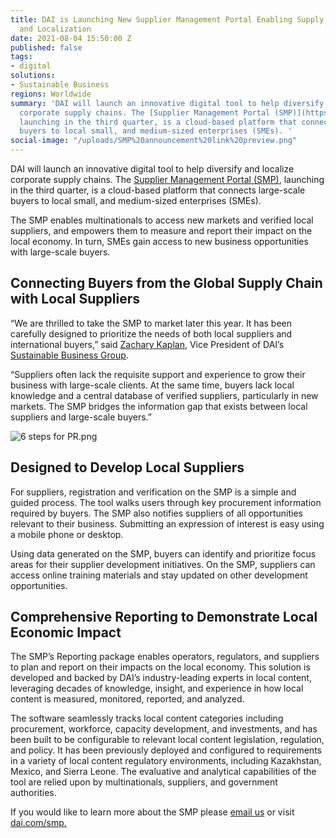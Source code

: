 ```yaml
---
title: DAI is Launching New Supplier Management Portal Enabling Supply Chain Diversification
  and Localization
date: 2021-08-04 15:50:00 Z
published: false
tags:
- digital
solutions:
- Sustainable Business
regions: Worldwide
summary: 'DAI will launch an innovative digital tool to help diversify and localize
  corporate supply chains. The [Supplier Management Portal (SMP)](https://supplier-management-portal-dai.com/),
  launching in the third quarter, is a cloud-based platform that connects large-scale
  buyers to local small, and medium-sized enterprises (SMEs). '
social-image: "/uploads/SMP%20announcement%20link%20preview.png"
---
```


DAI will launch an innovative digital tool to help diversify and localize corporate supply chains. The [Supplier Management Portal (SMP)](https://supplier-management-portal-dai.com/), launching in the third quarter, is a cloud-based platform that connects large-scale buyers to local small, and medium-sized enterprises (SMEs). 

The SMP enables multinationals to access new markets and verified local suppliers, and empowers them to measure and report their impact on the local economy. In turn, SMEs gain access to new business opportunities with large-scale buyers.  

## Connecting Buyers from the Global Supply Chain with Local Suppliers

“We are thrilled to take the SMP to market later this year. It has been carefully designed to prioritize the needs of both local suppliers and international buyers,” said [Zachary Kaplan](https://www.dai.com/who-we-are/our-team/zachary-kaplan), Vice President of DAI’s [Sustainable Business Group](https://www.dai.com/our-work/solutions/sustainable-business).

“Suppliers often lack the requisite support and experience to grow their business with large-scale clients. At the same time, buyers lack local knowledge and a central database of verified suppliers, particularly in new markets. The SMP bridges the information gap that exists between local suppliers and large-scale buyers.”

![6 steps for PR.png](/uploads/6%20steps%20for%20PR.png)

## Designed to Develop Local Suppliers  

For suppliers, registration and verification on the SMP is a simple and guided process. The tool walks users through key procurement information required by buyers. The SMP also notifies suppliers of all opportunities relevant to their business. Submitting an expression of interest is easy using a mobile phone or desktop. 

Using data generated on the SMP, buyers can identify and prioritize focus areas for their supplier development initiatives. On the SMP, suppliers can access online training materials and stay updated on other development opportunities.  

## Comprehensive Reporting to Demonstrate Local Economic Impact 

The SMP’s Reporting package enables operators, regulators, and suppliers to plan and report on their impacts on the local economy. This solution is developed and backed by DAI’s industry-leading experts in local content, leveraging decades of knowledge, insight, and experience in how local content is measured, monitored, reported, and analyzed.

The software seamlessly tracks local content categories including procurement, workforce, capacity development, and investments, and has been built to be configurable to relevant local content legislation, regulation, and policy. It has been previously deployed and configured to requirements in a variety of local content regulatory environments, including Kazakhstan, Mexico, and Sierra Leone. The evaluative and analytical capabilities of the tool are relied upon by multinationals, suppliers, and government authorities. 

If you would like to learn more about the SMP please [email us](https://mail.google.com/mail/u/0/?fs=1&tf=cm&source=mailto&su=SMP+-+Contact+form&to=smpinfo@dai.com) or visit [dai.com/smp.](https://supplier-management-portal-dai.com/)